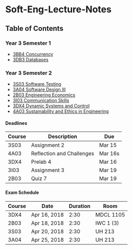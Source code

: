 # Soft-Eng-Lecture-Notes

## Table of Contents

### Year 3 Semester 1

- [3BB4 Concurrency](3A/3BB4/README.md)
- [3DB3 Databases](3A/3DB3/README.md)

### Year 3 Semester 2

- [3S03 Software Testing](3B/3S03/README.md)
- [3A04 Software Design III](3B/3A04/README.md)
- [2B03 Engineering Economics](3B/2B03/README.md)
- [3I03 Communication Skills](3B/3I03/README.md)
- [3DX4 Dynamic Systems and Control](3B/3DX4/README.md)
- [4A03 Sustainability and Ethics in Engineering](3B/4A03/README.md)

#### Deadlines

Course | Description | Due
-------|-------------|----
3S03 | Assignment 2 | Mar 15
4A03 | Reflection and Challenges | Mar 16s
3DX4 | Prelab 4 | Mar 16
3I03 | Assignment 3 | Mar 19
2B03 | Quiz 7 | Mar 19

#### Exam Schedule

Course | Date | Duration | Room
--------|------|---------|------
3DX4 | Apr 16, 2018 | 2:30 | MDCL 1105
2B03 | Apr 18, 2018 | 2:30 | IWC 1 (3)
3S03 | Apr 20, 2018 | 2:30 | UH 213
3A04 | Apr 25, 2018 | 2:30 | UH 213
